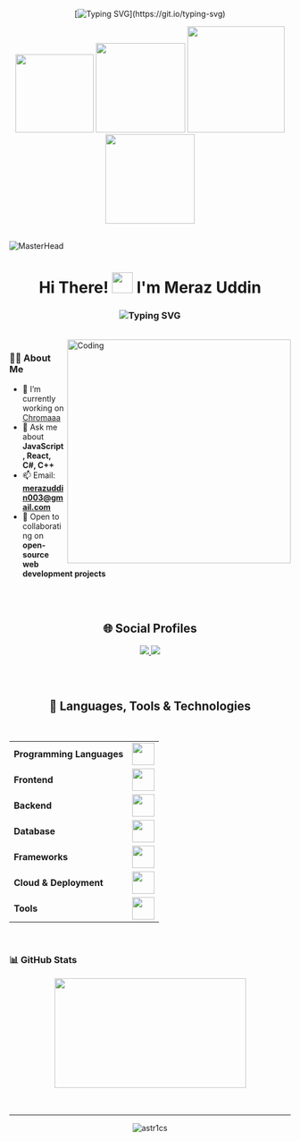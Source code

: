 <div align="center">

[![Typing SVG](https://readme-typing-svg.demolab.com?font=Comfortaa&size=30&duration=3000&pause=1000&color=E2E2E2&center=true&vCenter=true&width=1200&lines=Greetings+From+Meraz+Uddin.;Your+Passport+to+a+World+of+Wonder!)](https://git.io/typing-svg)

<img src="https://user-images.githubusercontent.com/61025448/217821684-c850eafe-8dfa-4308-a2e3-eb5fce9a8268.gif" width="140">
<img src="https://i.giphy.com/media/v1.Y2lkPTc5MGI3NjExMThqcHE0enpvMmY0NDg0MTZ2bmF0MjY5OGJqbmwzZTN4b3pqMmw5eiZlcD12MV9pbnRlcm5hbF9naWZfYnlfaWQmY3Q9cw/y81LcaKMWn4VDMgEX1/giphy.gif" width="160">
<img src="https://images-wixmp-ed30a86b8c4ca887773594c2.wixmp.com/f/ad944b60-96dc-4ae5-9486-f981d5842975/d1p0kr2-931c991a-906c-44de-9ffa-0f654bc310f6.gif" width="174" height="190">
<img src="https://images-wixmp-ed30a86b8c4ca887773594c2.wixmp.com/f/ee34f51d-eb2c-4fd0-8047-260ae0417996/ddwqjut-79060fc2-c6be-4e80-ab44-3c405523e4fd.gif" width="160">

</div>

<br>

![MasterHead](https://user-images.githubusercontent.com/74038190/225813708-98b745f2-7d22-48cf-9150-083f1b00d6c9.gif)

<h1 align="center">Hi There! <img width="37" src="https://raw.githubusercontent.com/KenanGain/KenanGain/refs/heads/main/icons/wave.gif"/>  
I'm Meraz Uddin</h1>

<h3 align="center">
  <img src="https://readme-typing-svg.herokuapp.com?font=Righteous&color=9400D3&size=29&height=70&center=true&vCenter=true&width=1000&lines=Computer+Science+Student;Full+Stack+Developer;" alt="Typing SVG" />
</h3>

<br>

<img align="right" alt="Coding" width="400" src="https://i.pinimg.com/originals/e7/91/61/e791611718215a0cfc0ab96e71d1dc3f.gif"/>

### 👨‍💻 About Me

- 🔭 I’m currently working on [Chromaaa](https://chromaaa.time2watch.space/)
- 💬 Ask me about **JavaScript, React, C#, C++**
- 📫 Email: **merazuddin003@gmail.com**
- 👯 Open to collaborating on **open-source web development projects**

<br><br>

<div align="center">
  <h2><strong>🌐 Social Profiles</strong></h2>
  <a href="https://www.linkedin.com/in/meraz-uddin003/">
    <img src="https://img.shields.io/badge/linkedin-%230077B5.svg?style=for-the-badge&logo=linkedin&logoColor=white" />
  </a>
  <a href="mailto:merazuddin003@gmail.com">
    <img src="https://img.shields.io/badge/Gmail-D14836?style=for-the-badge&logo=gmail&logoColor=white">
  </a>
</div>

<br><br>

<div align="center">
  <h2><strong>🚀 Languages, Tools & Technologies</strong></h2>
  <br>
  <table>
    <tr>
      <td><strong>Programming Languages</strong></td>
      <td><img height=40 src="https://skillicons.dev/icons?i=cpp,c,java,py,js&theme=dark"></td>
    </tr>
    <tr>
      <td><strong>Frontend</strong></td>
      <td><img height=40 src="https://skillicons.dev/icons?i=html,css,bootstrap,tailwind,react&theme=dark"></td>
    </tr>
    <tr>
      <td><strong>Backend</strong></td>
      <td><img height=40 src="https://skillicons.dev/icons?i=nodejs,express&theme=dark"></td>
    </tr>
    <tr>
      <td><strong>Database</strong></td>
      <td><img height=40 src="https://skillicons.dev/icons?i=mysql,mongodb&theme=dark"></td>
    </tr>
    <tr>
      <td><strong>Frameworks</strong></td>
      <td><img height=40 src="https://skillicons.dev/icons?i=react,vite,nextjs&theme=dark"></td>
    </tr>
    <tr>
      <td><strong>Cloud & Deployment</strong></td>
      <td><img height=40 src="https://skillicons.dev/icons?i=aws,vercel,netlify&theme=dark"></td>
    </tr>
    <tr>
      <td><strong>Tools</strong></td>
      <td><img height=40 src="https://skillicons.dev/icons?i=git,github,vscode,idea&theme=dark"></td>
    </tr>
  </table>
</div>

<br>

### 📊 GitHub Stats

<div align="center">
<div> 

<a href="http://github-profile-summary-cards.vercel.app/api/cards/profile-details?username=astr1cs&theme=github_dark">
  <img src="http://github-profile-summary-cards.vercel.app/api/cards/profile-details?username=astr1cs&theme=github_dark" style= "width: 24.5em; height: 14em; object-fit: contain;"  />
</a>

</div>
<br><br>


</div>

---

<p align="center">
  <img src="https://komarev.com/ghpvc/?username=astr1cs&label=Profile%20views&color=0e75b6&style=for-the-badge&abbreviated=true" alt="astr1cs" />
</p>
